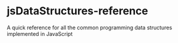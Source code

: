 # jsDataStructures-reference
A quick reference for all the common programming data structures implemented in JavaScript
